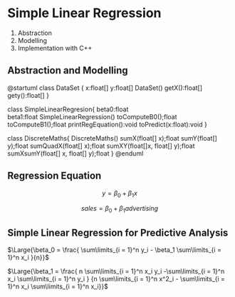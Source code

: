 # Simple Linear Regression

1. Abstraction 
2. Modelling 
3. Implementation with C++

## Abstraction and Modelling

@startuml
class DataSet {
   x:float[]
   y:float[]
   DataSet()
   getX():float[]
   gety():float[]
}

class SimpleLinearRegresion{
   beta0:float   
   beta1:float
   SimpleLinearRegression()
   toComputeB0();float
   toComputeB1();float
   printRegEquation():void
   toPredict(x:float):void
}

class DiscreteMaths{
   DiscreteMaths()
   sumX(float[] x);float
   sumY(float[] y);float
   sumQuadX(float[] x);float
   sumXY(float[]x, float[] y);float
   sumXsumY(float[] x, float[] y);float
}
@enduml


## Regression Equation

$$y= \beta_0 + \beta_1 x$$

$$sales= \beta_0 + \beta_1 advertising$$

## Simple Linear Regression for Predictive Analysis

$\Large{\beta_0 = \frac{ \sum\limits_{i = 1}^n y_i -  \beta_1 \sum\limits_{i = 1}^n x_i }{n}}$


$\Large{\beta_1 = \frac{ n  \sum\limits_{i = 1}^n x_i y_i -\sum\limits_{i = 1}^n x_i \sum\limits_{i = 1}^n y_i } {n \sum\limits_{i = 1}^n x^2_i -
\sum\limits_{i = 1}^n x_i  \sum\limits_{i = 1}^n x_i}}$

